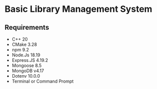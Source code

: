 <h1>Basic Library Management System</h1>

<h2>Requirements</h2>
<ul>
	<li>C++ 20</strong></li>
	<li>CMake 3.28</li>
	<li>npm 9.2</li>
	<li>Node.Js 18.19</li>
	<li>Express.JS 4.19.2</li>
	<li>Mongoose 8.5</li>
	<li>MongoDB v4.17</li>
	<li>Dotenv 10.0.0</li>
	<li>Terminal or Command Prompt</li>
</ul>
